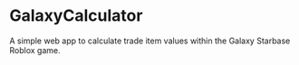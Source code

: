 # GalaxyCalculator
A simple web app to calculate trade item values within the Galaxy Starbase Roblox game. 
